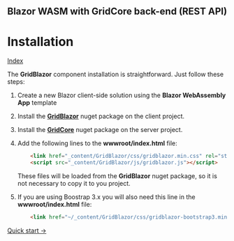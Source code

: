 ## Blazor WASM with GridCore back-end (REST API)

# Installation

[Index](Documentation.md)

The **GridBlazor** component installation is straightforward. Just follow these steps:

1. Create a new Blazor client-side solution using the **Blazor WebAssembly App** template

2. Install the [**GridBlazor**](http://nuget.org/packages/GridBlazor/) nuget package on the client project.

3. Install the [**GridCore**](http://nuget.org/packages/GridCore/) nuget package on the server project.

4. Add the following lines to the **wwwroot/index.html** file:
    ```html
        <link href="_content/GridBlazor/css/gridblazor.min.css" rel="stylesheet" />
        <script src="_content/GridBlazor/js/gridblazor.js"></script>
    ```
    These files will be loaded from the **GridBlazor** nuget package, so it is not necessary to copy it to you project.


5. If you are using Boostrap 3.x you will also need this line in the **wwwroot/index.html** file:
    ```html
        <link href="~/_content/GridBlazor/css/gridblazor-bootstrap3.min.css" rel="stylesheet" />
     ```
 
[Quick start ->](Quick_start.md)